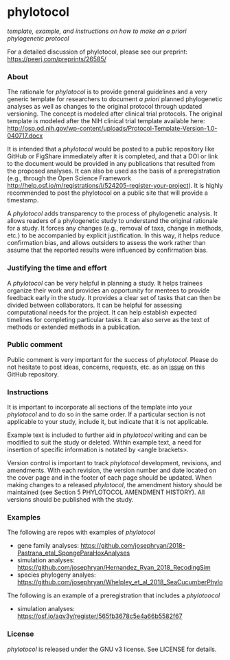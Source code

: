 # phylotocol
*template, example, and instructions on how to make an a priori phylogenetic protocol*

For a detailed discussion of phylotocol, please see our preprint: https://peerj.com/preprints/26585/

### About

The rationale for *phylotocol* is to provide general guidelines and a very generic template for researchers to document *a priori* planned phylogenetic analyses as well as changes to the original protocol through updated versioning. The concept is modeled after clinical trial protocols. The original template is modeled after the NIH clinical trial template available here: http://osp.od.nih.gov/wp-content/uploads/Protocol-Template-Version-1.0-040717.docx   

It is intended that a *phylotocol* would be posted to a public repository like GitHub or FigShare immediately after it is completed, and that a DOI or link to the document would be provided in any publications that resulted from the proposed analyses. It can also be used as the basis of a preregistration (e.g., through the Open Science Framework http://help.osf.io/m/registrations/l/524205-register-your-project). It is highly recommended to post the phylotocol on a public site that will provide a timestamp.

A *phylotocol* adds transparency to the process of phylogenetic analysis. It allows readers of a phylogenetic study to understand the original rationale for a study. It forces any changes (e.g., removal of taxa, change in methods, etc.) to be accompanied by explicit justification. In this way, it helps reduce confirmation bias, and allows outsiders to assess the work rather than assume that the reported results were influenced by confirmation bias. 

### Justifying the time and effort

A *phylotocol* can be very helpful in planning a study. It helps trainees organize their work and provides an opportunity for mentees to provide feedback early in the study. It provides a clear set of tasks that can then be divided between collaborators. It can be helpful for assessing computational needs for the project. It can help establish expected timelines for completing particular tasks. It can also serve as the text of methods or extended methods in a publication.

### Public comment

Public comment is very important for the success of *phylotocol*. Please do not hesitate to post ideas, concerns, requests, etc. as an [issue](https://github.com/josephryan/phylotocol/issues) on this GitHub repository.

### Instructions

It is important to incorporate all sections of the template into your *phylotocol* and to do so in the same order. If a particular section is not applicable to your study, include it, but indicate that it is not applicable.

Example text is included to further aid in *phylotocol* writing and can be modified to suit the study or deleted. Within example text, a need for insertion of specific information is notated by \<angle brackets\>.  

Version control is important to track *phylotocol* development, revisions, and amendments.  With each revision, the version number and date located on the cover page and in the footer of each page should be updated.  When making changes to a released *phylotocol*, the amendment history should be maintained (see Section 5 PHYLOTOCOL AMENDMENT HISTORY). All versions should be published with the study. 

### Examples

The following are repos with examples of *phylotocol*

* gene family analyses: https://github.com/josephryan/2018-Pastrana_etal_SpongeParaHoxAnalyses
* simulation analyses: https://github.com/josephryan/Hernandez_Ryan_2018_RecodingSim
* species phylogeny analyes: https://github.com/josephryan/Whelpley_et_al_2018_SeaCucumberPhylo

The following is an example of a preregistration that includes a *phylotoocol*

* simulation analyses: https://osf.io/aqv3y/register/565fb3678c5e4a66b5582f67

### License

*phylotocol* is released under the GNU v3 license. See LICENSE for details.
